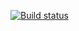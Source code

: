 [![Build status](https://ci.appveyor.com/api/projects/status/olgjayolnvbb4q3m?svg=true)](https://ci.appveyor.com/project/arbprog/ajs-destructuring)
